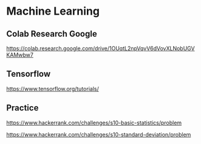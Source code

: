 # Machine Learning

## Colab Research Google

https://colab.research.google.com/drive/1OUqtL2npVqvV6dVovXLNobUGVKAMwbw7

## Tensorflow

https://www.tensorflow.org/tutorials/


## Practice

https://www.hackerrank.com/challenges/s10-basic-statistics/problem

https://www.hackerrank.com/challenges/s10-standard-deviation/problem
